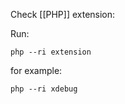 Check [[PHP]] extension:

Run:

```shell
php --ri extension
```

for example:

```shell
php --ri xdebug
```